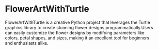 # FlowerArtWithTurtle
FlowerArtWithTurtle is a creative Python project that leverages the Turtle graphics library to create stunning flower designs programmatically.Users can easily customize the flower designs by modifying parameters like colors, petal shapes, and sizes, making it an excellent tool for beginners and enthusiasts alike.
